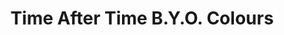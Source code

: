 ---
title: "Time After Time B.Y.O. Colours"
url: /invercargill/time-after-time-b-y-o-colours/
shop: Friseur
---